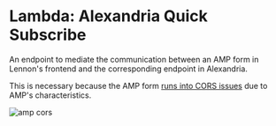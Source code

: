 # Lambda: Alexandria Quick Subscribe

An endpoint to mediate the communication between an AMP form in Lennon's frontend and the corresponding endpoint in Alexandria.

This is necessary because the AMP form [runs into CORS issues](https://amp.dev/documentation/guides-and-tutorials/learn/amp-caches-and-cors/amp-cors-requests) due to AMP's characteristics.

![amp cors](https://www.ampproject.org/static/img/docs/CORS_with_Cache.png)
